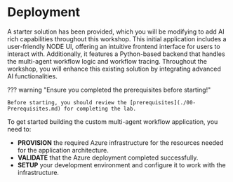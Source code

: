 # Deployment

A starter solution has been provided, which you will be modifying to add AI rich capabilities throughout this workshop. This initial application includes a user-friendly NODE UI, offering an intuitive frontend interface for users to interact with. Additionally, it features a Python-based backend that handles the multi-agent workflow logic and workflow tracing. Throughout the workshop, you will enhance this existing solution by integrating advanced AI functionalities. 

??? warning "Ensure you completed the prerequisites before starting!"

    Before starting, you should review the [prerequisites](./00-Prerequisites.md) for completing the lab.

To get started building the custom multi-agent workflow application, you need to:

- **PROVISION** the required Azure infrastructure for the resources needed for the application architecture.
- **VALIDATE** that the Azure deployment completed successfully.
- **SETUP** your development environment and configure it to work with the infrastructure.